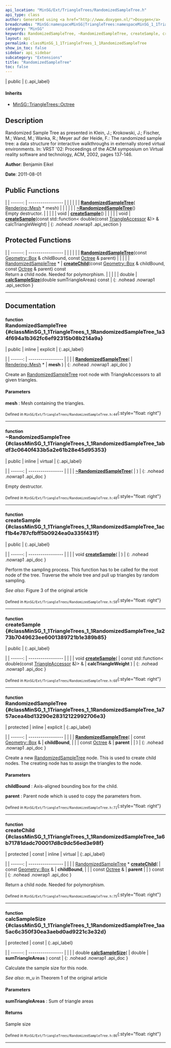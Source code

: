 ```yaml
---
api_location: "MinSG/Ext/TriangleTrees/RandomizedSampleTree.h"
api_type: class
author: Generated using <a href="http://www.doxygen.nl/">Doxygen</a>
breadcrumbs: "MinSG:namespaceMinSG|TriangleTrees:namespaceMinSG_1_1TriangleTrees"
category: "MinSG"
keywords: RandomizedSampleTree, ~RandomizedSampleTree, createSample, createSample, RandomizedSampleTree, createChild, calcSampleSize
layout: api
permalink: classMinSG_1_1TriangleTrees_1_1RandomizedSampleTree
show_in_toc: false
sidebar: api_sidebar
subcategory: "Extensions"
title: "RandomizedSampleTree"
toc: false
---
```


| public |
{:.api_label}

#### Inherits

* [MinSG::TriangleTrees::Octree](classMinSG_1_1TriangleTrees_1_1Octree)


## Description



Randomized Sample Tree as presented in Klein, J.; Krokowski, J.; Fischer, M.; Wand, M.; Wanka, R.; Meyer auf der Heide, F.: The randomized sample tree: a data structure for interactive walkthroughs in externally stored virtual environments. In: VRST '02: Proceedings of the ACM symposium on Virtual reality software and technology, ACM, 2002, pages 137-146.



**Author**: Benjamin Eikel



**Date**: 2011-08-01





## Public Functions

|
| ------: | ----------------- |
|  | |
|  | **[RandomizedSampleTree](#classMinSG_1_1TriangleTrees_1_1RandomizedSampleTree_1a34f694a1b362fc6ef92315b08b214a9a)**( [Rendering::Mesh](classRendering_1_1Mesh) * mesh) |
|  | |
|  | **[~RandomizedSampleTree](#classMinSG_1_1TriangleTrees_1_1RandomizedSampleTree_1abdf3c0640f433b5a2e61b28e45d95353)**() <br/> Empty destructor. |
|  | |
| void | **[createSample](#classMinSG_1_1TriangleTrees_1_1RandomizedSampleTree_1acf1b4e787cfbff5b0924ea0a335f431f)**() |
|  | |
| void | **[createSample](#classMinSG_1_1TriangleTrees_1_1RandomizedSampleTree_1a273b7049623ee6001389721b1e389b85)**(const std::function< double(const [TriangleAccessor](classMinSG_1_1TriangleTrees_1_1TriangleAccessor) &)> & calcTriangleWeight) |
{: .nohead .nowrap1 .api_section }


## Protected Functions

|
| ------: | ----------------- |
|  | |
|  | **[RandomizedSampleTree](#classMinSG_1_1TriangleTrees_1_1RandomizedSampleTree_1a757acea4bd13290e28312122992706e3)**(const [Geometry::Box](namespaceGeometry#namespaceGeometry_1a02eb80497cc2daa40fba114c929f877a) & childBound, const [Octree](classMinSG_1_1TriangleTrees_1_1Octree) & parent) |
|  | |
| [RandomizedSampleTree](classMinSG_1_1TriangleTrees_1_1RandomizedSampleTree) * | **[createChild](#classMinSG_1_1TriangleTrees_1_1RandomizedSampleTree_1a6b71781dadc700017d8c9dc56ed3e98f)**(const [Geometry::Box](namespaceGeometry#namespaceGeometry_1a02eb80497cc2daa40fba114c929f877a) & childBound, const [Octree](classMinSG_1_1TriangleTrees_1_1Octree) & parent) const <br/> Return a child node. Needed for polymorphism. |
|  | |
| double | **[calcSampleSize](#classMinSG_1_1TriangleTrees_1_1RandomizedSampleTree_1aa5ac6c350f30ea3aebd0ad9221c3e32d)**(double sumTriangleAreas) const |
{: .nohead .nowrap1 .api_section }


-------------------------------------------------------------------

## Documentation

### <small>function</small><br/> RandomizedSampleTree {#classMinSG_1_1TriangleTrees_1_1RandomizedSampleTree_1a34f694a1b362fc6ef92315b08b214a9a}

| public | inline | explicit |
{:.api_label}

|
| ------: | ----------------- |
|  |
|  **[RandomizedSampleTree](#classMinSG_1_1TriangleTrees_1_1RandomizedSampleTree_1a34f694a1b362fc6ef92315b08b214a9a)**( |  [Rendering::Mesh](classRendering_1_1Mesh) * | **mesh** ) |
{: .nohead .nowrap1 .api_doc }



Create an [RandomizedSampleTree](classMinSG_1_1TriangleTrees_1_1RandomizedSampleTree) root node with TriangleAccessors to all given triangles.


#### Parameters
**mesh**
:  Mesh containing the triangles.







<sub>Defined in `MinSG/Ext/TriangleTrees/RandomizedSampleTree.h:44`</sub>{:style="float: right"}

-------------------------------------------------------------------

### <small>function</small><br/> ~RandomizedSampleTree {#classMinSG_1_1TriangleTrees_1_1RandomizedSampleTree_1abdf3c0640f433b5a2e61b28e45d95353}

| public | inline | virtual |
{:.api_label}

|
| ------: | ----------------- |
|  |
|  **[~RandomizedSampleTree](#classMinSG_1_1TriangleTrees_1_1RandomizedSampleTree_1abdf3c0640f433b5a2e61b28e45d95353)**( |  ) |
{: .nohead .nowrap1 .api_doc }

Empty destructor.





<sub>Defined in `MinSG/Ext/TriangleTrees/RandomizedSampleTree.h:48`</sub>{:style="float: right"}

-------------------------------------------------------------------

### <small>function</small><br/> createSample {#classMinSG_1_1TriangleTrees_1_1RandomizedSampleTree_1acf1b4e787cfbff5b0924ea0a335f431f}

| public |
{:.api_label}

|
| ------: | ----------------- |
|  |
| void **[createSample](#classMinSG_1_1TriangleTrees_1_1RandomizedSampleTree_1acf1b4e787cfbff5b0924ea0a335f431f)**( |  ) |
{: .nohead .nowrap1 .api_doc }



Perform the sampling process. This function has to be called for the root node of the tree. Traverse the whole tree and pull up triangles by random sampling.



*See also*: Figure 3 of the original article





<sub>Defined in `MinSG/Ext/TriangleTrees/RandomizedSampleTree.h:58`</sub>{:style="float: right"}

-------------------------------------------------------------------

### <small>function</small><br/> createSample {#classMinSG_1_1TriangleTrees_1_1RandomizedSampleTree_1a273b7049623ee6001389721b1e389b85}

| public |
{:.api_label}

|
| ------: | ----------------- |
|  |
| void **[createSample](#classMinSG_1_1TriangleTrees_1_1RandomizedSampleTree_1a273b7049623ee6001389721b1e389b85)**( | const std::function< double(const [TriangleAccessor](classMinSG_1_1TriangleTrees_1_1TriangleAccessor) &)> & | **calcTriangleWeight** ) |
{: .nohead .nowrap1 .api_doc }





<sub>Defined in `MinSG/Ext/TriangleTrees/RandomizedSampleTree.h:60`</sub>{:style="float: right"}

-------------------------------------------------------------------

### <small>function</small><br/> RandomizedSampleTree {#classMinSG_1_1TriangleTrees_1_1RandomizedSampleTree_1a757acea4bd13290e28312122992706e3}

| protected | inline | explicit |
{:.api_label}

|
| ------: | ----------------- |
|  |
|  **[RandomizedSampleTree](#classMinSG_1_1TriangleTrees_1_1RandomizedSampleTree_1a757acea4bd13290e28312122992706e3)**( | const [Geometry::Box](namespaceGeometry#namespaceGeometry_1a02eb80497cc2daa40fba114c929f877a) & | **childBound**, |
| | const [Octree](classMinSG_1_1TriangleTrees_1_1Octree) & | **parent** |
|   ) |
{: .nohead .nowrap1 .api_doc }



Create a new [RandomizedSampleTree](classMinSG_1_1TriangleTrees_1_1RandomizedSampleTree) node. This is used to create child nodes. The creating node has to assign the triangles to the node.


#### Parameters
**childBound**
:  Axis-aligned bounding box for the child.



**parent**
:  Parent node which is used to copy the parameters from.







<sub>Defined in `MinSG/Ext/TriangleTrees/RandomizedSampleTree.h:71`</sub>{:style="float: right"}

-------------------------------------------------------------------

### <small>function</small><br/> createChild {#classMinSG_1_1TriangleTrees_1_1RandomizedSampleTree_1a6b71781dadc700017d8c9dc56ed3e98f}

| protected | const | inline | virtual |
{:.api_label}

|
| ------: | ----------------- |
|  |
| [RandomizedSampleTree](classMinSG_1_1TriangleTrees_1_1RandomizedSampleTree) * **[createChild](#classMinSG_1_1TriangleTrees_1_1RandomizedSampleTree_1a6b71781dadc700017d8c9dc56ed3e98f)**( | const [Geometry::Box](namespaceGeometry#namespaceGeometry_1a02eb80497cc2daa40fba114c929f877a) & | **childBound**, |
| | const [Octree](classMinSG_1_1TriangleTrees_1_1Octree) & | **parent** |
|   ) const |
{: .nohead .nowrap1 .api_doc }

Return a child node. Needed for polymorphism.





<sub>Defined in `MinSG/Ext/TriangleTrees/RandomizedSampleTree.h:75`</sub>{:style="float: right"}

-------------------------------------------------------------------

### <small>function</small><br/> calcSampleSize {#classMinSG_1_1TriangleTrees_1_1RandomizedSampleTree_1aa5ac6c350f30ea3aebd0ad9221c3e32d}

| protected | const |
{:.api_label}

|
| ------: | ----------------- |
|  |
| double **[calcSampleSize](#classMinSG_1_1TriangleTrees_1_1RandomizedSampleTree_1aa5ac6c350f30ea3aebd0ad9221c3e32d)**( | double | **sumTriangleAreas** ) const |
{: .nohead .nowrap1 .api_doc }



Calculate the sample size for this node.



*See also*: m_u in Theorem 1 of the original article


#### Parameters
**sumTriangleAreas**
:  Sum of triangle areas




#### Returns
Sample size





<sub>Defined in `MinSG/Ext/TriangleTrees/RandomizedSampleTree.h:86`</sub>{:style="float: right"}

-------------------------------------------------------------------

